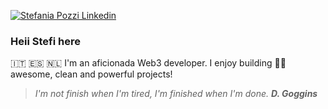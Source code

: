 [![Stefania Pozzi Linkedin](https://img.shields.io/badge/LinkedIn-0077B5?style=for-the-badge&logo=linkedin&logoColor=white)](https://www.linkedin.com/in/stefania-pozzi-27081317b/)

<h3> Heii Stefi here </h3>

🇮🇹 🇪🇸 🇳🇱
I'm an aficionada Web3 developer. I enjoy building 🏋️‍♀️ awesome, clean and powerful projects!

> <i>I'm not finish when I'm tired, I'm finished when I'm done. <b>D. Goggins</b> </i>
